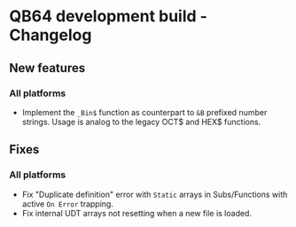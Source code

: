 # QB64 development build - Changelog

## New features
### All platforms
- Implement the `_Bin$` function as counterpart to `&B` prefixed number strings. Usage is analog to the legacy OCT$ and HEX$ functions.

<!--- 
### Windows

### macOS

### Linux
--->

## Fixes
### All platforms
- Fix "Duplicate definition" error with `Static` arrays in Subs/Functions with active `On Error` trapping.
- Fix internal UDT arrays not resetting when a new file is loaded.

<!---
### Windows

### macOS

### Linux

--->
